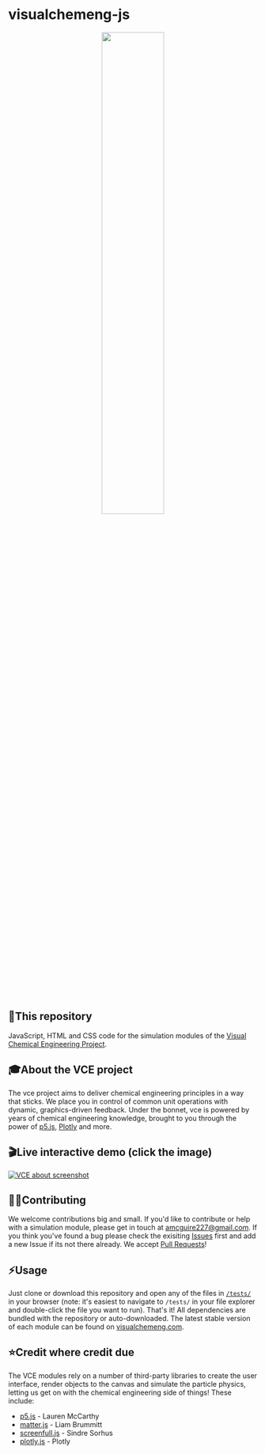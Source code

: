 # visualchemeng-js

<p align="center">
<img src="http://visualchemeng.com/wp-content/uploads/2018/01/stack.png" width="50%" margin="auto" display="block">
</p>

## 💾This repository 
JavaScript, HTML and CSS code for the simulation modules of the [Visual Chemical Engineering Project](http://visualchemeng.com).

## 🎓About the VCE project 
The vce project aims to deliver chemical engineering principles in a way that sticks. We place you in control of common unit operations with dynamic, graphics-driven feedback. Under the bonnet, vce is powered by years of chemical engineering knowledge, brought to you through the power of [p5.js](https://p5js.org/), [Plotly](https://plot.ly/) and more.

## 🎬Live interactive demo (click the image) 
[![VCE about screenshot](http://visualchemeng.com/wp-content/uploads/2018/02/vce_flash_biodiesel.png)](https://cdn.rawgit.com/adm78/visualchemeng_js/13eee3e6db99109bf0f01f8a113b6e72efec3bbf/pages/flash_grid.html)

## 🔨🔧Contributing 
We welcome contributions big and small. If you'd like to contribute or help with a simulation module, please get in touch at [amcguire227@gmail.com](mailto:amcguire227@gmail.com). If you think you've found a bug please check the exisiting [Issues](https://github.com/issues) first and add a new Issue if its not there already. We accept [Pull Requests](https://github.com/pulls)!

## ⚡️Usage  
Just clone or download this repository and open any of the files in [`/tests/`](https://github.com/adm78/visualchemeng-js/tree/master/tests) in your browser (note: it's easiest to navigate to `/tests/` in your file explorer and double-click the file you want to run). That's it! All dependencies are bundled with the repository or auto-downloaded. The latest stable version of each module can be found on 
[visualchemeng.com](http://visualchemeng.com). 

## ⭐️Credit where credit due 
The VCE modules rely on a number of third-party libraries to create the user interface, render objects to the canvas and simulate the particle physics, letting us get on with the chemical engineering side of things! These include:
* [p5.js](https://p5js.org/) - Lauren McCarthy
* [matter.js](https://github.com/liabru/matter-js) - Liam Brummitt 
* [screenfull.js](https://github.com/liabru/matter-js) - Sindre Sorhus
* [plotly.js](https://plot.ly/) - Plotly
